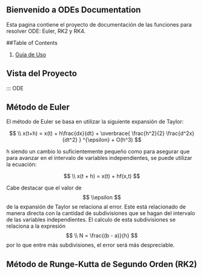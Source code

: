 ##  Bienvenido a ODEs Documentation

Esta pagina contiene el proyecto de documentación de las funciones para resolver ODE: Euler, RK2 y RK4.

##Table of Contents

1. [Guía de Uso](reference.md)

## Vista del Proyecto


::: ODE


## Método de Euler

El método de Euler se basa en utilizar la siguiente expansión de Taylor:


$$
\\ x(t+h) = x(t) + h\frac{dx}{dt} + \overbrace{ \frac{h^2}{2} \frac{d^2x}{dt^2} } ^{\epsilon} + O(h^3)
$$

h siendo un cambio lo suficientemente pequeño como para asegurar que para avanzar en el intervalo de variables independientes, se puede utilizar la ecuación: 

$$
\\ x(t + h) = x(t) + hf(x,t)
$$

Cabe destacar que el valor de $$ \\epsilon $$ de la expansión de Taylor se relaciona al error. Este está relacionado de manera directa con la cantidad de subdivisiones que se hagan del intervalo de las variables independientes. El calculo de esta subdivisiones se relaciona a la expresión $$ \\ N = \frac{(b - a)}{h} $$ por lo que entre más subdivisiones, el error será más despreciable.


## Método de Runge-Kutta de Segundo Orden (RK2)


